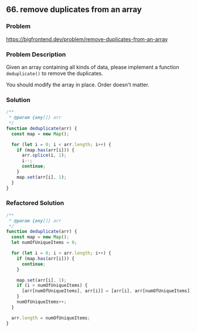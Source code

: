 ## 66. remove duplicates from an array

### Problem

https://bigfrontend.dev/problem/remove-duplicates-from-an-array

### Problem Description

Given an array containing all kinds of data, please implement a function `deduplicate()` to remove the duplicates.

You should modify the array in place. Order doesn't matter.

### Solution

```js
/**
 * @param {any[]} arr
 */
function deduplicate(arr) {
  const map = new Map();

  for (let i = 0; i < arr.length; i++) {
    if (map.has(arr[i])) {
      arr.splice(i, 1);
      i--;
      continue;
    }
    map.set(arr[i], 1);
  }
}
```

### Refactored Solution

```js
/**
 * @param {any[]} arr
 */
function deduplicate(arr) {
  const map = new Map();
  let numOfUniqueItems = 0;

  for (let i = 0; i < arr.length; i++) {
    if (map.has(arr[i])) {
      continue;
    }

    map.set(arr[i], 1);
    if (i > numOfUniqueItems) {
      [arr[numOfUniqueItems], arr[i]] = [arr[i], arr[numOfUniqueItems]];
    }
    numOfUniqueItems++;
  }

  arr.length = numOfUniqueItems;
}
```
